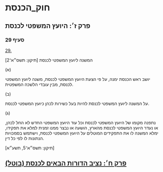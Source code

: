 # חוק_הכנסת

## פרק ז׳: היועץ המשפטי לכנסת

### סעיף 29

[29.](https://he.wikisource.org/wiki/%D7%97%D7%95%D7%A7_%D7%94%D7%9B%D7%A0%D7%A1%D7%AA#%D7%A1%D7%A2%D7%99%D7%A3_29)

המשנה ליועץ המשפטי לכנסת [תיקון: תשס״א־2]

(א)

יושב ראש הכנסת ימנה, על פי הצעת היועץ המשפטי לכנסת, משנה ליועץ המשפטי לכנסת, מבין עובדי הלשכה המשפטית.

(ב)

על המשנה ליועץ המשפטי לכנסת להיות בעל כשירות לכהן כיועץ המשפטי לכנסת.

(ג)

נתפנה מקומו של היועץ המשפטי לכנסת וכל עוד היועץ המשפטי החדש לא החל לכהן, או נעדר היועץ המשפטי לכנסת מהארץ, הושעה או נבצר ממנו זמנית למלא את תפקידו, ימלא המשנה לו את התפקידים המוטלים על היועץ המשפטי לכנסת, וישתמש בסמכויות הנתונות לו לפי כל דין.

[תיקון: תשס״א־5, תשע״א]

## [פרק ח׳: נציב הדורות הבאים לכנסת (בוטל)](https://he.wikisource.org/wiki/%D7%97%D7%95%D7%A7_%D7%94%D7%9B%D7%A0%D7%A1%D7%AA#%D7%A4%D7%A8%D7%A7_%D7%97)